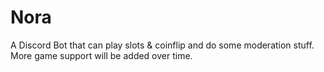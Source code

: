 # Nora
A Discord Bot that can play slots &amp; coinflip and do some moderation stuff. More game support will be added over time.
